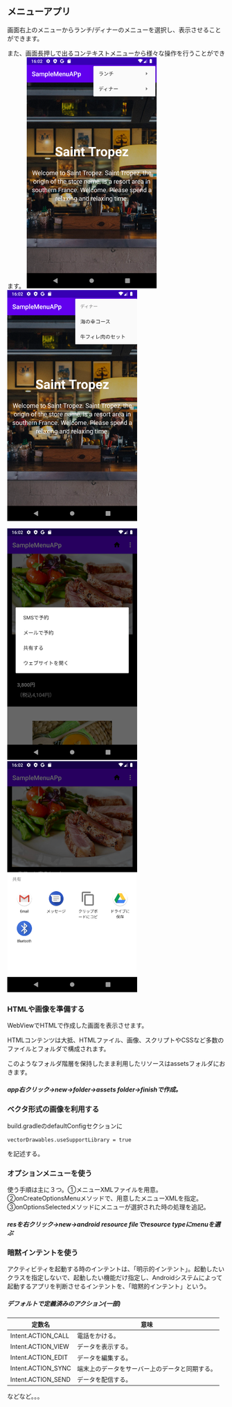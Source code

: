 ## メニューアプリ
画面右上のメニューからランチ/ディナーのメニューを選択し、表示させることができます。

また、画面長押しで出るコンテキストメニューから様々な操作を行うことができます。
<img src="src/画面１.png" width="300px">  <img src="src/画面２.png" width="300px">

<img src="src/画面３.png" width="300px">  <img src="src/画面４.png" width="300px">


### HTMLや画像を準備する
WebViewでHTMLで作成した画面を表示させます。

HTMLコンテンツは大抵、HTMLファイル、画像、スクリプトやCSSなど多数のファイルとフォルダで構成されます。

このようなフォルダ階層を保持したまま利用したリソースはassetsフォルダにおきます。

##### app右クリック→new→folder→assets folder→finishで作成。



### ベクタ形式の画像を利用する
build.gradleのdefaultConfigセクションに
```
vectorDrawables.useSupportLibrary = true
```
を記述する。



### オプションメニューを使う
使う手順は主に３つ。①メニューXMLファイルを用意。②onCreateOptionsMenuメソッドで、用意したメニューXMLを指定。③onOptionsSelectedメソッドにメニューが選択された時の処理を追記。
##### resを右クリック→new→android resource fileでresource typeにmenuを選ぶ



### 暗黙インテントを使う
アクティビティを起動する時のインテントは、「明示的インテント」。起動したいクラスを指定しないで、起動したい機能だけ指定し、Androidシステムによって起動するアプリを判断させるインテントを、「暗黙的インテント」という。

##### デフォルトで定義済みのアクション(一部)
|定数名|意味|
|----|----|
|Intent.ACTION_CALL|電話をかける。|
|Intent.ACTION_VIEW|データを表示する。|
|Intent.ACTION_EDIT|データを編集する。|
|Intent.ACTION_SYNC|端末上のデータをサーバー上のデータと同期する。|
|Intent.ACTION_SEND|データを配信する。|
などなど。。。
